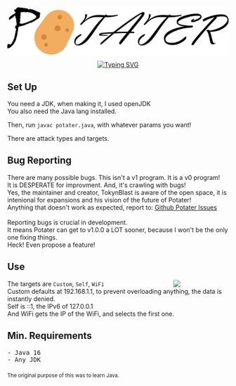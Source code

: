 <!--THE LEFT OF THE P IS TERRIBLE!! FINISH WITH A CIRCLE... 😢-->
<img align='center' src='imgs/logo.png'>
<p align='center'>
<a href="https://git.io/typing-svg"><img src="https://readme-typing-svg.demolab.com?font=Fira+Code&size=40&duration=2500&pause=300&color=F7B715&center=true&width=750&height=80&lines=Network+Stressor;Made+in+Java;v0.2.1;🥔🥔 Potato Spam 🥔🥔" alt="Typing SVG" /></a>
</p>

## Set Up
You need a JDK, when making it, I used openJDK<br>
You also need the Java lang installed.<br>

Then, run `javac potater.java`, with whatever params you want!

There are attack types and targets.

## Bug Reporting
There are many possible bugs. This isn't a v1 program. It is a v0 program!<br>
It is DESPERATE for improvment. And, it's crawling with bugs!<br>
Yes, the maintainer and creator, TokynBlast is aware of the open space, it is intenional for expansions and his vision of the future of Potater!<br>
Anything that doesn't work as expected, report to: <a href='https://github.com/TokynBlast/potater/issues'>Github Potater Issues</a><br><br>
Reporting bugs is crucial in development.<br>
It means Potater can get to v1.0.0 a LOT sooner, because I won't be the only one fixing things.<br>
Heck! Even propose a feature!

## Use
<img align='right' src='imgs/ver/v0.2.0.png' width='25%'>
The targets are <code>Custom</code>, <code>Self</code>, <code>WiFi</code><br>
Custom defaults at 192.168.1.1, to prevent overloading anything, the data is instantly denied.<br>
Self is ::1, the IPv6 of 127.0.0.1<br>
And WiFi gets the IP of the WiFi, and selects the first one.

## Min. Requirements
<pre>- Java 16
- Any JDK</pre>

<sub>The original purpose of this was to learn Java.</sub>
